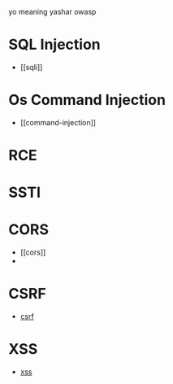 yo meaning yashar owasp
# SQL Injection
- [[sqli]]
# Os Command Injection
- [[command-injection]]
# RCE
# SSTI

# CORS
- [[cors]]
- 
# CSRF
- [csrf](./06-CSRF/CSRF.md) 
# XSS
- [xss](./07-XSS/xss.md)
